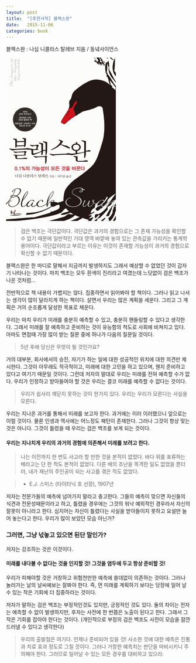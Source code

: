 ```yaml
---
layout: post
title:  "[추천서적] 블랙스완"
date:   2015-11-06
categories: book
---
```


블랙스완 : 나심 니콜라스 탈레브 지음 / 동녘사이언스

![blackswan](/assets/images/blackswan.jpg)

>검은 백조는 극단값이다. 극단값은 과거의 경험으로는 그 존재 가능성을 확인할 수 없기 때문에 일반적인 기대 영역 바깥에 놓여 있는 관측값을 가리키는 통계학 용어이다.
>극단값이라고 부르는 이유는  이것이 존재할 가능성이 과거의 경험으로 확신할 수 없기 때문이다.

블랙스완은 한 마디로 말해서 지금까지 발생하지도 그래서 예상할 수 없었던 것이 갑자기 나타나는 것이다.
마치 백조는 모두 흰색이 진리라고 여겼는데 느닷없이 검은 백조가 나온 것처럼...

전반적으로 책 내용이 가볍지는 않다. 집중하면서 읽어봐야 할 책이다. 그러나 읽고 나서는 생각이 많이 달라지게 하는 책이다.
살면서 우리는 많은 계획을 세운다. 그리고 그 계획은 거의 순조롭게 달성한 목표로 채운다.

우리는 마치 우리가 미래를 충분히 예측할 수 있고, 충분히 핸들링할 수 있다고 생각한다. 그래서 미래를 잘 예측하고 준비하는 것이 유능함의 척도로 사회에 비쳐지고 있다.
아마도 면접때 가장 많이 받는 질문 중에 하나가 다음의 질문일 것이다.

> 5년 후에 당신은 무엇이 될 것인가요?

거의 대부분, 회사에서의 승진, 자기가 하는 일에  대한 성공적인 위치에 대한 의견만 제시한다. 그것이 아무래도 적극적이고, 미래에 대한 고민을 하고 있으며, 웬지 준비하고 있다고 여기기 때문일 것이다.
그런데 저자의 말대로 우리는 미래를 전혀 예측할 수가 없다. 우리가 인정하고 받아들여야 할 것은 우리는 결코 미래를 예측할 수 없다는 것이다.

>우리가 쉽사리 깨닫지 못하는 것이 한가지 있다. 우리는 우리가 모른다는 사실을 모른다.

우리는 지나온 과거를 통해서 미래를 보고자 한다. 과거에는 이러 이러했으니 앞으로는 이럴 것이다. 물론 인생과 역사에는 어느정도 패턴이 존재한다.
그러나 그것이 항상 맞는 것은 아니다. 그것이 틀렸을 때 우리는 검은 백조를 보게 되는 것이다.

#### 우리는 지나치게 우리의 과거의 경험에 의존해서 미래를 보려고 한다.

>나는 이전까지 한 번도 사고라 할 만한 것을  본적이 없었다. 바다 위를 표류하는 배라고는 단 한 척도 본적이 없었다.
다른 배의 조난을 목격한 일도 없었을 뿐더러,
>내가 재난의 주인공이 되는 사고를 겪은 적도 없었다.

> - E.J. 스미스 (타이타닉 호 선장), 1907년

저자는 전문가들의 예측에 넘어가지 말라고 충고한다.
그들의 예측이 맞으면 자신들의 식견과 전문성때문이라고 하고, 틀렸을 경우에는 그것의 워낙 예외적인 경우라서 자신의 잘못이 아니라고 한다.
심지어는 자신이 틀렸다는 사실을 받아들이지 못하고 요설만 늘어 놓는다고 한다. 우리가 많이 보았던 모습 아닌가?

### 그러면, 그냥 넋놓고 있으면 된단 말인가?

저자는 강조하는 것은 이것이다.

#### 미래를 내다볼 수 없다는 것을 인지할 것! 그것을 염두에 두고 항상 준비할 것!

우리가 피해야할 것은 거창하고 위험천만한 예측에 쓸데없이 의존하는 것이다. 그러나 놀러가는 날의 날씨예보는 잘봐야 한다.
즉, 먼 미래를 계획하기 보다는 당장에 일어 날수 있는 작은 기회에 더 집중하라는 것이다.

저자가 말하는 검은 백조는 부정적인것도 있지만, 긍정적인 것도 있다. 둘의 차이는 전자는 예측할 수 없이 발생하지만, 후자는 사전에 한 번쯤은 노출이 된다고 한다.
그래서 그 작은 기회를 잡아야 한다는 것이다. (개인적으로 부정의 검은 백조도 사전이 모습을 잠깐 드러낼 수 있다고 생각한다)

>우리의 출발점은 여기다. 언제나 준비되어 있을 것! 사소한 것에 대한 예측은 진통과 치료 효과 정도로 그칠 것이다.
그러나 거창한 예측치는 판단을 마비시키니 주의해야 한다. 그러므로 일어날 수 있는 모든 경우를 대비하고 있으라.
